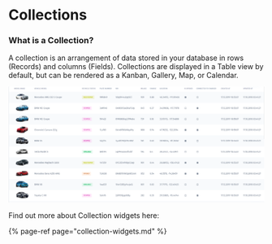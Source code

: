# Collections

### What is a Collection?

A collection is an arrangement of data stored in your database in rows \(Records\) and columns \(Fields\). Collections are displayed in a Table view by default, but can be rendered as a Kanban, Gallery, Map, or Calendar.

![](../../.gitbook/assets/image%20%28249%29.png)

Find out more about Collection widgets here:

{% page-ref page="collection-widgets.md" %}

